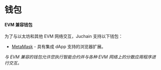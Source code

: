 # 钱包

#### EVM 兼容钱包 <a href="#evm-compatible-wallets" id="evm-compatible-wallets"></a>

为了与以太坊和其他 EVM 网络交互，Juchain 支持以下钱包：

* [MetaMask](https://metamask.io/) - 具有集成 dApp 支持的浏览器扩展。

_与 EVM 兼容的钱包允许您执行智能合约并与各种 EVM 网络上的分散应用程序进行交互。_
